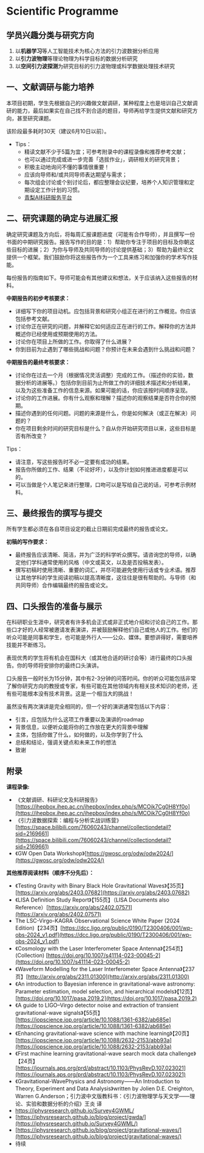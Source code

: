 # Scientific Programme

## 学员兴趣分类与研究方向

1. 以**机器学习**等人工智能技术为核心方法的引力波数据分析应用
2. 以**引力波物理**等理论物理为科学目标的数据分析研究
3. 以**空间引力波探测**为研究目标的引力波物理或科学数据处理技术研究

## 一、文献调研与能力培养
本项目初期，学生先根据自己的兴趣做文献调研，某种程度上也是培训自己文献调研的能力，最后如果实在自己找不到合适的题目，导师再给学生提供文献和研究方向，甚至研究课题。

该阶段最多耗时30天（建议6月10日以前）。

- Tips：
  - 精读文献不少于5篇为宜；可参考附录中的课程录像和推荐参考文献；
  - 也可以通过完成或进一步完善「选拔作业」，调研相关的研究背景；
  - 积极主动地询问不懂的事情很重要！
  - 应该向导师和/或共同导师表达期望与需求；
  - 每次组会讨论或个别讨论后，都应整理会议纪要，培养个人知识管理和定期设定工作计划的习惯。
  - [青梨AI科研服务平台](https://qingli.newacademic.net/#/search?webPage=2)

## 二、研究课题的确定与进展汇报

确定研究课题及方向后，将每周汇报课题进度（可能有合作导师），并且撰写一份书面的中期研究报告。报告写作的目的是：1）帮助你专注于项目的目标及你朝这些目标的进展；2）为你与导师及共同导师的讨论提供基础；3）帮助为最终论文提供一个框架。我们鼓励你将这些报告作为一个工具来练习和加强你的学术写作技能。

每份报告的指南如下。导师可能会有其他建议和想法，关于应该纳入这些报告的材料。

**中期报告的初步考核要求：**
- 详细写下你的项目动机。应包括背景和研究小组正在进行的工作概览。你应该包括参考文献。
- 讨论你正在研究的问题，并解释它如何适应正在进行的工作。解释你的方法并概述你已经使用或预期使用的方法。
- 讨论你在项目上所做的工作。你取得了什么进展？
- 你到目前为止遇到了哪些挑战和问题？你预计在未来会遇到什么挑战和问题？

**中期报告的最终考核要求：**
- 讨论你在过去一个月（根据情况灵活调整）完成的工作。（描述你的实验，数据分析的进展等。）包括你到目前为止所做工作的详细技术描述和分析结果，以及为这些准备工作的信息来源。如果可能的话，你应该按时间顺序呈现。
- 讨论你的工作进展。你有什么观察和理解？描述你的观察结果是否符合你的预期。
- 描述你遇到的任何问题。问题的来源是什么，你是如何解决（或正在解决）问题的？
- 你在项目剩余时间的研究目标是什么？自从你开始研究项目以来，这些目标是否有所改变？

Tips：
- 请注意，写这些报告时不必一定要有成功的结果。
- 报告你所做的工作、结果（不论好坏），以及你计划如何推进进度都是可以的。
- 可以当做是个人笔记来进行整理，口吻可以是写给自己说的话，可参考示例材料。

## 三、最终报告的撰写与提交
所有学生都必须在各自项目设定的截止日期前完成最终的报告或论文。

**初稿的写作要求：**
- 最终报告应该清晰、简洁，并为广泛的科学听众撰写。请咨询您的导师，以确定他们学科通常使用的风格（中文或英文，以及是否投稿发表）。
- 撰写初稿时使用清晰、重要的词汇，并尽可能避免使用行话或专业术语。推荐让其他学科的学生阅读初稿以提高清晰度，这往往是很有帮助的。与导师（和共同导师）合作编辑最终的报告或论文。

## 四、口头报告的准备与展示
在科研职业生涯中，研究者有许多机会正式或非正式地介绍和讨论自己的工作。那些口才好的人经常被邀请发表演讲，并被鼓励解释他们自己或他人的工作。他们的听众可能是同事和学生，也可能是外行人——公众、媒体。要想讲得好，需要培养技能并不断练习。

表现优秀的学生将有机会在国科大（或其他合适的研讨会等）进行最终的口头报告。你的导师将安排你的最终口头演讲。

口头报告一般时长为15分钟，其中有2-3分钟的问答时间。你的听众可能包括非常了解你研究方向的教授或专家，有些可能在其他领域内有相关技术知识的老师，还有些可能根本没有技术背景。这是一个相当大的挑战！

虽然没有两次演讲是完全相同的，但一个好的演讲通常包括以下内容：
- 引言，应包括为什么这项工作重要以及演讲的roadmap
- 背景信息，以便听众能将你的工作放在更大的背景中理解
- 主体，包括你做了什么，如何做的，以及你学到了什么
- 总结和结论，强调关键点和未来工作的想法
- 致谢


## 附录

**课程录像:**
- 《文献调研、科研论文及科研报告》[https://ihepbox.ihep.ac.cn/ihepbox/index.php/s/MCOik7Cg0H8Yf0o](https://ihepbox.ihep.ac.cn/ihepbox/index.php/s/MCOik7Cg0H8Yf0o)
- 《引力波数据探索：编程与分析实战训练营》[https://space.bilibili.com/76060243/channel/collectiondetail?sid=2169661](https://space.bilibili.com/76060243/channel/collectiondetail?sid=2169661)
- 《GW Open Data Workshop》[https://gwosc.org/odw/odw2024/](https://gwosc.org/odw/odw2024/)

**其他推荐阅读材料（顺序不分先后）：**

- 《Testing Gravity with Binary Black Hole Gravitational Waves》【35页】[https://arxiv.org/abs/2403.07682](https://arxiv.org/abs/2403.07682)
- 《LISA Definition Study Report》【155页】（LISA Documents also Reference）[https://arxiv.org/abs/2402.07571](https://arxiv.org/abs/2402.07571)
- The LSC-Virgo-KAGRA Observational Science White Paper (2024 Edition)【234页】[https://dcc.ligo.org/public/0190/T2300406/001/wp-obs-2024_v1.pdf](https://dcc.ligo.org/public/0190/T2300406/001/wp-obs-2024_v1.pdf)
- 《Cosmology with the Laser Interferometer Space Antenna》【254页】(Collection) [https://doi.org/10.1007/s41114-023-00045-2](https://doi.org/10.1007/s41114-023-00045-2)
- 《Waveform Modelling for the Laser Interferometer Space Antenna》【237页】[http://arxiv.org/abs/2311.01300](http://arxiv.org/abs/2311.01300)
- 《An introduction to Bayesian inference in gravitational-wave astronomy: Parameter estimation, model selection, and hierarchical models》【12页】[https://doi.org/10.1017/pasa.2019.2](https://doi.org/10.1017/pasa.2019.2)
- 《A guide to LIGO–Virgo detector noise and extraction of transient gravitational-wave signals》【55页】[https://iopscience.iop.org/article/10.1088/1361-6382/ab685e](https://iopscience.iop.org/article/10.1088/1361-6382/ab685e)
- 《Enhancing gravitational-wave science with machine learning》【20页】[https://iopscience.iop.org/article/10.1088/2632-2153/abb93a](https://iopscience.iop.org/article/10.1088/2632-2153/abb93a)
- 《First machine learning gravitational-wave search mock data challenge》【24页】[https://journals.aps.org/prd/abstract/10.1103/PhysRevD.107.023021](https://journals.aps.org/prd/abstract/10.1103/PhysRevD.107.023021)
- 《Gravitational-WavePhysics and Astronomy——An Introduction to Theory, Experiment and Data Analysis》written by Jolien D.E. Creighton, Warren G.Anderson；引力波中文版教科书：《引力波物理学与天文学——理论、实验和数据分析的介绍》王炎 译
- https://iphysresearch.github.io/Survey4GWML/
- [https://iphysresearch.github.io/blog/project/gwda/](https://iphysresearch.github.io/Survey4GWML/)
- [https://iphysresearch.github.io/blog/project/gravitational-waves/](https://iphysresearch.github.io/blog/project/gravitational-waves/)
- 待续
